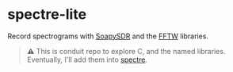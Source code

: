 # spectre-lite
Record spectrograms with [SoapySDR](https://github.com/pothosware/SoapySDR) and the [FFTW](https://www.fftw.org/) libraries.

> :warning: This is conduit repo to explore C, and the named libraries. Eventually, I'll add them into [spectre](https://github.com/jcfitzpatrick12/spectre).
